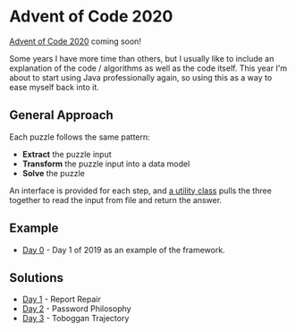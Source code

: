 # Advent of Code 2020

[Advent of Code 2020](https://adventofcode.com/) coming soon!

Some years I have more time than others, but I usually like to include an explanation of the code / algorithms as well as the code itself.
This year I'm about to start using Java professionally again, so using this as a way to ease myself back into it.

## General Approach

Each puzzle follows the same pattern:

- **Extract** the puzzle input
- **Transform** the puzzle input into a data model
- **Solve** the puzzle

An interface is provided for each step, and [a utility class](src/esm/aoc/etl/DaySolver.java) pulls
the three together to read the input from file and return the answer.

## Example

* [Day 0](src/esm/aoc/days/day00/Day0.md) - Day 1 of 2019 as an example of the framework.

## Solutions

* [Day 1](src/esm/aoc/days/day01/Day1.md) - Report Repair
* [Day 2](src/esm/aoc/days/day02/Day2.md) - Password Philosophy
* [Day 3](src/esm/aoc/days/day03/Day3.md) - Toboggan Trajectory
